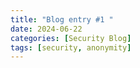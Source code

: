 ```yaml
---
title: "Blog entry #1 "
date: 2024-06-22 
categories: [Security Blog]
tags: [security, anonymity]
---
```



